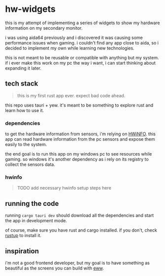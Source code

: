 # hw-widgets

this is my attempt of implementing a series of widgets to show my hardware information on my secondary monitor.

i was using aida64 previously and i discovered it was causing some performance issues when gaming. i couldn't find any app close to aida, so i decided to implement my own while learning new technologies.

this is not meant to be reusable or compatible with anything but my system. if i ever make this work on my pc the way i want, i can start thinking about expanding it later.

## tech stack

> this is my first rust app ever. expect bad code ahead.

this repo uses tauri + yew. it's meant to be something to explore rust and learn how to use it.

### dependencies

to get the hardware information from sensors, i'm relying on [HWiNFO](https://www.hwinfo.com/). this app can read hardware information from the pc sensors and expose them easily to the system.

the end goal is to run this app on my windows pc to see resources while gaming. so windows it's another dependency as i rely on its registry to collect the sensors data.

### hwinfo

> TODO add necessary hwinfo setup steps here

## running the code

running `cargo tauri dev` should download all the dependencies and start the app in development mode.

of course, make sure you have rust and cargo installed. if you don't, check [rustup](https://www.rust-lang.org/tools/install) to install it.

## inspiration

i'm not a good frontend developer, but my goal is to have something as beautiful as the screens you can build with [eww](https://github.com/elkowar/eww).
